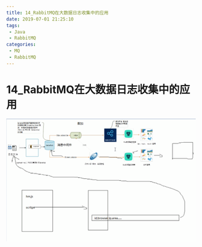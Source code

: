 ```yaml
---
title: 14_RabbitMQ在大数据日志收集中的应用
date: 2019-07-01 21:25:10
tags: 
 - Java
 - RabbitMQ
categories:
 - MQ
 - RabbitMQ
---
```


# 14_RabbitMQ在大数据日志收集中的应用

![消息中间件在大数据日志收集处理的应用](https://raw.githubusercontent.com/tomxwd/ImageHosting/master/blog/RabbitMQ/14%E6%B6%88%E6%81%AF%E4%B8%AD%E9%97%B4%E4%BB%B6%E5%9C%A8%E5%A4%A7%E6%95%B0%E6%8D%AE%E6%97%A5%E5%BF%97%E6%94%B6%E9%9B%86%E5%A4%84%E7%90%86%E7%9A%84%E5%BA%94%E7%94%A8.png)

